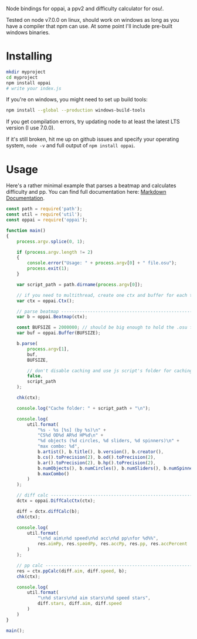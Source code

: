 Node bindings for oppai, a ppv2 and difficulty calculator for osu!.

Tested on node v7.0.0 on linux, should work on windows as long as you have a
compiler that npm can use. At some point I'll include pre-built windows
binaries.

# Installing
```bash
mkdir myproject
cd myproject
npm install oppai
# write your index.js
```

If you're on windows, you might need to set up build tools:

```bash
npm install --global --production windows-build-tools
```

If you get compilation errors, try updating node to at least the latest LTS
version (I use 7.0.0).

If it's still broken, hit me up on github issues and specify your operating
system, ```node -v``` and full output of ```npm install oppai```.

# Usage
Here's a rather minimal example that parses a beatmap and calculates difficulty
and pp. You can find full documentation here:
[Markdown Documentation](https://github.com/Francesco149/oppai/blob/master/node-oppai/docs/README.md).

```javascript
const path = require('path');
const util = require('util');
const oppai = require('oppai');

function main()
{
    process.argv.splice(0, 1);

    if (process.argv.length != 2)
    {
        console.error("Usage: " + process.argv[0] + " file.osu");
        process.exit(1);
    }

    var script_path = path.dirname(process.argv[0]);

    // if you need to multithread, create one ctx and buffer for each thread
    var ctx = oppai.Ctx();

    // parse beatmap -----------------------------------------------------------
    var b = oppai.Beatmap(ctx);

    const BUFSIZE = 2000000; // should be big enough to hold the .osu file
    var buf = oppai.Buffer(BUFSIZE);

    b.parse(
        process.argv[1],
        buf,
        BUFSIZE,

        // don't disable caching and use js script's folder for caching
        false,
        script_path
    );

    chk(ctx);

    console.log("Cache folder: " + script_path + "\n");

    console.log(
        util.format(
            "%s - %s [%s] (by %s)\n" +
            "CS%d OD%d AR%d HP%d\n" +
            "%d objects (%d circles, %d sliders, %d spinners)\n" +
            "max combo: %d",
            b.artist(), b.title(), b.version(), b.creator(),
            b.cs().toPrecision(2), b.od().toPrecision(2),
            b.ar().toPrecision(2), b.hp().toPrecision(2),
            b.numObjects(), b.numCircles(), b.numSliders(), b.numSpinners(),
            b.maxCombo()
        )
    );

    // diff calc ---------------------------------------------------------------
    dctx = oppai.DiffCalcCtx(ctx);

    diff = dctx.diffCalc(b);
    chk(ctx);

    console.log(
        util.format(
            "\n%d aim\n%d speed\n%d acc\n%d pp\nfor %d%%",
            res.aimPp, res.speedPp, res.accPp, res.pp, res.accPercent
        )
    );

    // pp calc -----------------------------------------------------------------
    res = ctx.ppCalc(diff.aim, diff.speed, b);
    chk(ctx);

    console.log(
        util.format(
            "\n%d stars\n%d aim stars\n%d speed stars",
            diff.stars, diff.aim, diff.speed
        )
    )
}

main();
```
